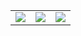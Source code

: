 <table>
  <tr>
    <td valign="top"><img src="https://user-images.githubusercontent.com/104855075/202017598-a487ddfd-67f2-4e42-aa38-b43a6ba978ae.png"/></td>
    <td valign="top"><img src="https://user-images.githubusercontent.com/104855075/202017507-dd478423-cac2-401a-a6c6-f411404acd3c.png"/></td>
	  <td valign="top"><img src="https://user-images.githubusercontent.com/104855075/202017653-7b82f3b4-e1d2-40ae-805d-12dde58fca50.png"/></td>
  </tr>
</table>
